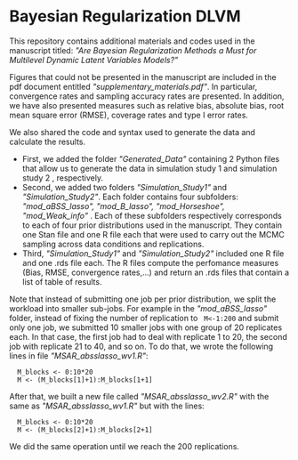 # Bayesian Regularization DLVM

This repository contains additional materials and codes used in the manuscript titled: _"Are Bayesian Regularization Methods a Must for Multilevel Dynamic Latent Variables Models?"_

Figures that could not be presented in the manuscript are included in the pdf document entitled _"supplementary_materials.pdf"_.  In particular, convergence rates and sampling accuracy rates are presented. In addition, we have also presented measures such as relative bias, absolute bias, root mean square error (RMSE), coverage rates and type I error rates.

We  also shared the code and syntax used to generate the data and calculate the results. 
 - First, we added the folder _"Generated_Data"_ containing 2 Python files that allow us to generate the data in simulation study 1 and simulation study 2 , respectively.
 - Second, we added two folders _"Simulation_Study1"_ and _"Simulation_Study2"_. Each folder contains four subfolders: _"mod_aBSS_lasso", "mod_B_lasso", "mod_Horseshoe", "mod_Weak_info"_ . Each of these subfolders respectively corresponds to each of four prior distributions used in the manuscript. They contain one Stan file and one R file each that were used to carry out the MCMC sampling across data conditions and replications.
 - Third, _"Simulation_Study1"_ and _"Simulation_Study2"_ included one R file and one .rds file each. The R files compute the perfomance measures (Bias, RMSE, convergence rates,...) and return an .rds files that contain a list of table of results.  

Note that instead of submitting one job per prior distribution, we split the workload into smaller sub-jobs. For example in the _"mod_aBSS_lasso"_ folder, instead of fixing the number of replication to ```
M<-1:200``` and submit only one job, we submitted 10 smaller jobs with one group of 20 replicates each. In that case, the first job had to deal with replicate 1 to 20, the second job with replicate 21 to 40, and so on. To do that, we wrote the following lines in file _"MSAR_absslasso_wv1.R"_:
```
  M_blocks <- 0:10*20
  M <- (M_blocks[1]+1):M_blocks[1+1] 
```
After that, we built a new file called _"MSAR_absslasso_wv2.R"_ with the same as _"MSAR_absslasso_wv1.R"_ but with the lines:
```
  M_blocks <- 0:10*20
  M <- (M_blocks[2]+1):M_blocks[2+1] 
```
We did the same operation until we reach the 200 replications. 


